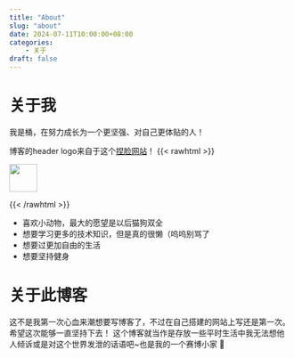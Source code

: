 ```yaml
---
title: "About"
slug: "about"
date: 2024-07-11T10:00:00+08:00
categories: 
    - 关于
draft: false
---
```


# 关于我

我是桶，在努力成长为一个更坚强、对自己更体贴的人！

博客的header logo来自于这个[捏脸网站](https://www.neka.cc/composer/11809)！
{{< rawhtml >}}  

<img src="https://cdn.discordapp.com/emojis/652089525622931456.gif?size=128" width=50 >

{{< /rawhtml >}}
* 喜欢小动物，最大的愿望是以后猫狗双全
* 想要学习更多的技术知识，但是真的很懒（呜呜别骂了
* 想要过更加自由的生活
* 想要坚持健身


# 关于此博客

这不是我第一次心血来潮想要写博客了，不过在自己搭建的网站上写还是第一次。希望这次能够一直坚持下去！
这个博客就当作是存放一些平时生活中我无法想他人倾诉或是对这个世界发泄的话语吧~也是我的一个赛博小家 :wave:
